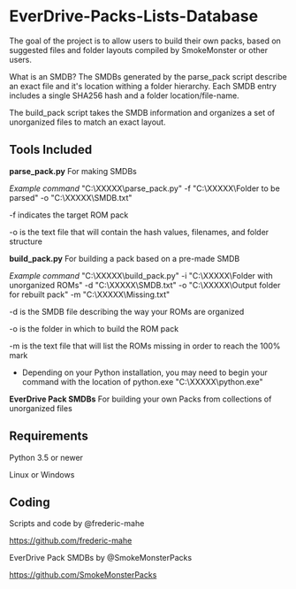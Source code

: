 # EverDrive-Packs-Lists-Database

The goal of the project is to allow users to build their own packs, based on suggested files and folder layouts compiled by SmokeMonster or other users.

What is an SMDB? The SMDBs generated by the parse_pack script describe an exact file and it's location withing a folder hierarchy. Each SMDB entry includes a single SHA256 hash and a folder location/file-name.

The build_pack script takes the SMDB information and organizes a set of unorganized files to match an exact layout.

## Tools Included
**parse_pack.py** For making SMDBs

*Example command* "C:\XXXXX\parse_pack.py" -f "C:\XXXXX\Folder to be parsed" -o "C:\XXXXX\SMDB.txt"

-f indicates the target ROM pack

-o is the text file that will contain the hash values, filenames, and folder structure



**build_pack.py** For building a pack based on a pre-made SMDB

*Example command* "C:\XXXXX\build_pack.py" -i "C:\XXXXX\Folder with unorganized ROMs" -d "C:\XXXXX\SMDB.txt" -o "C:\XXXXX\Output 
folder for rebuilt pack" -m "C:\XXXXX\Missing.txt"

-d is the SMDB file describing the way your ROMs are organized

-o is the folder in which to build the ROM pack

-m is the text file that will list the ROMs missing in order to reach the 100% mark

* Depending on your Python installation, you may need to begin your command with the location of python.exe "C:\XXXXX\python.exe"



**EverDrive Pack SMDBs** For building your own Packs from collections of unorganized files

## Requirements

Python 3.5 or newer

Linux or Windows

## Coding

Scripts and code by @frederic-mahe

https://github.com/frederic-mahe

EverDrive Pack SMDBs by @SmokeMonsterPacks

https://github.com/SmokeMonsterPacks
